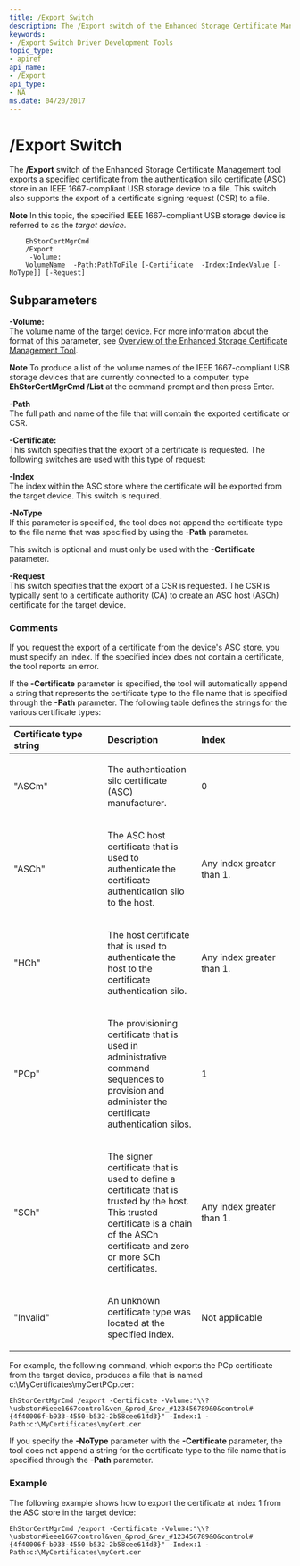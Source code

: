 ```yaml
---
title: /Export Switch
description: The /Export switch of the Enhanced Storage Certificate Management tool exports a specified certificate from the authentication silo certificate (ASC) store to a file
keywords:
- /Export Switch Driver Development Tools
topic_type:
- apiref
api_name:
- /Export
api_type:
- NA
ms.date: 04/20/2017
---
```


# /Export Switch


The **/Export** switch of the Enhanced Storage Certificate Management tool exports a specified certificate from the authentication silo certificate (ASC) store in an IEEE 1667-compliant USB storage device to a file. This switch also supports the export of a certificate signing request (CSR) to a file.

**Note**  In this topic, the specified IEEE 1667-compliant USB storage device is referred to as the *target device*.

 

```
    EhStorCertMgrCmd
    /Export
     -Volume:
    VolumeName  -Path:PathToFile [-Certificate  -Index:IndexValue [-NoType]] [-Request]
```

## <span id="Subparameters"></span><span id="subparameters"></span><span id="SUBPARAMETERS"></span>Subparameters


<span id="_______-Volume_______"></span><span id="_______-volume_______"></span><span id="_______-VOLUME_______"></span> **-Volume:**   
The volume name of the target device. For more information about the format of this parameter, see [Overview of the Enhanced Storage Certificate Management Tool](overview-of-the-enhanced-storage-certificate-management-tool.md).

**Note**  To produce a list of the volume names of the IEEE 1667-compliant USB storage devices that are currently connected to a computer, type **EhStorCertMgrCmd /List** at the command prompt and then press Enter.

 

<span id="_______-Path______"></span><span id="_______-path______"></span><span id="_______-PATH______"></span> **-Path**   
The full path and name of the file that will contain the exported certificate or CSR.

<span id="_______-Certificate_______"></span><span id="_______-certificate_______"></span><span id="_______-CERTIFICATE_______"></span> **-Certificate:**   
This switch specifies that the export of a certificate is requested. The following switches are used with this type of request:

<span id="-Index"></span><span id="-index"></span><span id="-INDEX"></span>**-Index**  
The index within the ASC store where the certificate will be exported from the target device. This switch is required.

<span id="-NoType"></span><span id="-notype"></span><span id="-NOTYPE"></span>**-NoType**  
If this parameter is specified, the tool does not append the certificate type to the file name that was specified by using the **-Path** parameter.

This switch is optional and must only be used with the **-Certificate** parameter.

<span id="_______-Request______"></span><span id="_______-request______"></span><span id="_______-REQUEST______"></span> **-Request**   
This switch specifies that the export of a CSR is requested. The CSR is typically sent to a certificate authority (CA) to create an ASC host (ASCh) certificate for the target device.

### <span id="comments"></span><span id="COMMENTS"></span>Comments

If you request the export of a certificate from the device's ASC store, you must specify an index. If the specified index does not contain a certificate, the tool reports an error.

If the **-Certificate** parameter is specified, the tool will automatically append a string that represents the certificate type to the file name that is specified through the **-Path** parameter. The following table defines the strings for the various certificate types:

<table>
<colgroup>
<col width="33%" />
<col width="33%" />
<col width="33%" />
</colgroup>
<thead>
<tr class="header">
<th align="left">Certificate type string</th>
<th align="left">Description</th>
<th align="left">Index</th>
</tr>
</thead>
<tbody>
<tr class="odd">
<td align="left"><p>"ASCm"</p></td>
<td align="left"><p>The authentication silo certificate (ASC) manufacturer.</p></td>
<td align="left"><p>0</p></td>
</tr>
<tr class="even">
<td align="left"><p>"ASCh"</p></td>
<td align="left"><p>The ASC host certificate that is used to authenticate the certificate authentication silo to the host.</p></td>
<td align="left"><p>Any index greater than 1.</p></td>
</tr>
<tr class="odd">
<td align="left"><p>"HCh"</p></td>
<td align="left"><p>The host certificate that is used to authenticate the host to the certificate authentication silo.</p></td>
<td align="left"><p>Any index greater than 1.</p></td>
</tr>
<tr class="even">
<td align="left"><p>"PCp"</p></td>
<td align="left"><p>The provisioning certificate that is used in administrative command sequences to provision and administer the certificate authentication silos.</p></td>
<td align="left"><p>1</p></td>
</tr>
<tr class="odd">
<td align="left"><p>"SCh"</p></td>
<td align="left"><p>The signer certificate that is used to define a certificate that is trusted by the host. This trusted certificate is a chain of the ASCh certificate and zero or more SCh certificates.</p></td>
<td align="left"><p>Any index greater than 1.</p></td>
</tr>
<tr class="even">
<td align="left"><p>"Invalid"</p></td>
<td align="left"><p>An unknown certificate type was located at the specified index.</p></td>
<td align="left"><p>Not applicable</p></td>
</tr>
</tbody>
</table>

 

For example, the following command, which exports the PCp certificate from the target device, produces a file that is named c:\\MyCertificates\\myCertPCp.cer:

```
EhStorCertMgrCmd /export -Certificate -Volume:"\\?\usbstor#ieee1667control&ven_&prod_&rev_#123456789&0&control#{4f40006f-b933-4550-b532-2b58cee614d3}" -Index:1 -Path:c:\MyCertificates\myCert.cer
```

If you specify the **-NoType** parameter with the **-Certificate** parameter, the tool does not append a string for the certificate type to the file name that is specified through the **-Path** parameter.

### <span id="example"></span><span id="EXAMPLE"></span>Example

The following example shows how to export the certificate at index 1 from the ASC store in the target device:

```
EhStorCertMgrCmd /export -Certificate -Volume:"\\?\usbstor#ieee1667control&ven_&prod_&rev_#123456789&0&control#{4f40006f-b933-4550-b532-2b58cee614d3}" -Index:1 -Path:c:\MyCertificates\myCert.cer
```

 

 

